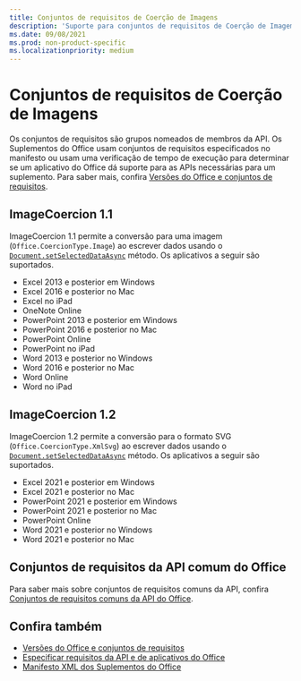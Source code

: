 ```yaml
---
title: Conjuntos de requisitos de Coerção de Imagens
description: 'Suporte para conjuntos de requisitos de Coerção de Imagem com Office de Excel, PowerPoint e Word.'
ms.date: 09/08/2021
ms.prod: non-product-specific
ms.localizationpriority: medium
---
```


# <a name="image-coercion-requirement-sets"></a>Conjuntos de requisitos de Coerção de Imagens

Os conjuntos de requisitos são grupos nomeados de membros da API. Os Suplementos do Office usam conjuntos de requisitos especificados no manifesto ou usam uma verificação de tempo de execução para determinar se um aplicativo do Office dá suporte para as APIs necessárias para um suplemento. Para saber mais, confira [Versões do Office e conjuntos de requisitos](../../develop/office-versions-and-requirement-sets.md).

## <a name="imagecoercion-11"></a>ImageCoercion 1.1

ImageCoercion 1.1 permite a conversão para uma imagem (`Office.CoercionType.Image`) ao escrever dados usando o [`Document.setSelectedDataAsync`](/javascript/api/office/office.document#office-office-document-getselecteddataasync-member(1)) método. Os aplicativos a seguir são suportados.

- Excel 2013 e posterior em Windows
- Excel 2016 e posterior no Mac
- Excel no iPad
- OneNote Online
- PowerPoint 2013 e posterior em Windows
- PowerPoint 2016 e posterior no Mac
- PowerPoint Online
- PowerPoint no iPad
- Word 2013 e posterior no Windows
- Word 2016 e posterior no Mac
- Word Online
- Word no iPad

## <a name="imagecoercion-12"></a>ImageCoercion 1.2

ImageCoercion 1.2 permite a conversão para o formato SVG (`Office.CoercionType.XmlSvg`) ao escrever dados usando o [`Document.setSelectedDataAsync`](/javascript/api/office/office.document#office-office-document-getselecteddataasync-member(1)) método. Os aplicativos a seguir são suportados.

- Excel 2021 e posterior em Windows
- Excel 2021 e posterior no Mac
- PowerPoint 2021 e posterior em Windows
- PowerPoint 2021 e posterior no Mac
- PowerPoint Online
- Word 2021 e posterior no Windows
- Word 2021 e posterior no Mac

## <a name="office-common-api-requirement-sets"></a>Conjuntos de requisitos da API comum do Office

Para saber mais sobre conjuntos de requisitos comuns da API, confira [Conjuntos de requisitos comuns da API do Office](office-add-in-requirement-sets.md).

## <a name="see-also"></a>Confira também

- [Versões do Office e conjuntos de requisitos](../../develop/office-versions-and-requirement-sets.md)
- [Especificar requisitos da API e de aplicativos do Office](../../develop/specify-office-hosts-and-api-requirements.md)
- [Manifesto XML dos Suplementos do Office](../../develop/add-in-manifests.md)
